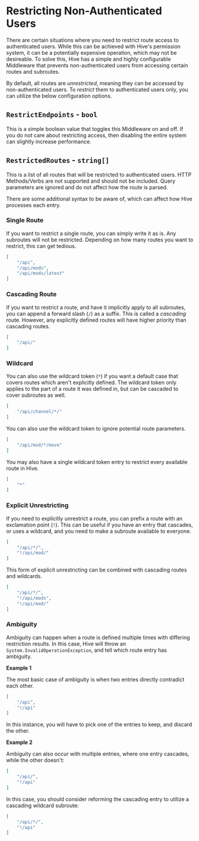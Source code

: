 ﻿# Restricting Non-Authenticated Users

There are certain situations where you need to restrict route access to authenticated users.
While this can be achieved with Hive's permission system, it can be a potentially expensive operation, which may not be desireable.
To solve this, Hive has a simple and highly configurable Middleware that prevents non-authenticated users from accessing certain routes and subroutes.

By default, all routes are *unrestricted*, meaning they can be accessed by non-authenticated users.
To *restrict* them to authenticated users only, you can utilize the below configuration options.

## `RestrictEndpoints` - `bool`

This is a simple boolean value that toggles this Middleware on and off.
If you do not care about restricting access, then disabling the entire system can slightly increase performance.

## `RestrictedRoutes` - `string[]`

This is a list of all routes that will be restricted to authenticated users.
HTTP Methods/Verbs are not supported and should not be included.
Query parameters are ignored and do not affect how the route is parsed.

There are some additional syntax to be aware of, which can affect how Hive processes each entry.

### Single Route

If you want to restrict a single route, you can simply write it as is. Any subroutes will not be restricted.
Depending on how many routes you want to restrict, this can get tedious.

```json
[
    "/api",
    "/api/mods",
    "/api/mods/latest"
]
```

### Cascading Route

If you want to restrict a route, and have it implicitly apply to all subroutes, you can append a forward slash (`/`) as a suffix. This is called a *cascading* route.
However, any explicitly defined routes will have higher priority than cascading routes.

```json
[
    "/api/"
]
```

### Wildcard

You can also use the wildcard token (`*`) if you want a default case that covers routes which aren't explicitly defined.
The wildcard token only applies to the part of a route it was defined in, but can be cascaded to cover subroutes as well.

```json
[
    "/api/channel/*/"
]
```

You can also use the wildcard token to ignore potential route parameters.

```json
[
    "/api/mod/*/move"
]
```

You may also have a single wildcard token entry to restrict every available route in Hive.

```json
[
    "*"
]
```

### Explicit Unrestricting

If you need to explicitly unrestrict a route, you can prefix a route with an exclamation point (`!`).
This can be useful if you have an entry that cascades, or uses a wildcard, and you need to make a subroute available to everyone.

```json
[
    "/api/*/",
    "!/api/mod/"
]
```

This form of explicit unrestricting can be combined with cascading routes and wildcards.

```json
[
    "/api/*/",
    "!/api/mods",
    "!/api/mod/"
]
```

### Ambiguity

Ambiguity can happen when a route is defined multiple times with differing restriction results.
In this case, Hive will throw an `System.InvalidOperationException`, and tell which route entry has ambiguity.

**Example 1**

The most basic case of ambiguity is when two entries directly contradict each other.

```json
[
    "/api",
    "!/api"
]
```

In this instance, you will have to pick one of the entries to keep, and discard the other.

**Example 2**

Ambiguity can also occur with multiple entries, where one entry cascades, while the other doesn't:

```json
[
    "/api/",
    "!/api"
]
```

In this case, you should consider reforming the cascading entry to utilize a cascading wildcard subroute:

```json
[
    "/api/*/",
    "!/api"
]
```